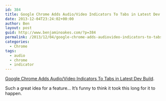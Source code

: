 ```yaml
---
id: 384
title: Google Chrome Adds Audio/Video Indicators To Tabs in Latest Dev Build
date: 2013-12-04T23:24:02+00:00
author: Ben
layout: post
guid: http://www.benjaminoakes.com/?p=384
permalink: /2013/12/04/google-chrome-adds-audiovideo-indicators-to-tabs-in-latest-dev-build/
categories:
  - Chrome
tags:
  - audio
  - chrome
  - indicator
---
```

[Google Chrome Adds Audio/Video Indicators To Tabs in Latest Dev Build](http://www.omgchrome.com/google-chrome-tab-audio-features/).

Such a great idea for a feature... It&#8217;s funny to think it took this long for it to happen.